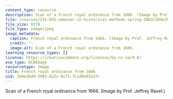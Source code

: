 ```yaml
---
content_type: resource
description: Scan of a French royal ordinance from 1666. (Image by Prof. Jeffrey Ravel.)
file: /courses/21h-931-seminar-in-historical-methods-spring-2003/204e2bdd3992622c8cf17c1d8e932efc_21h-931s03-th.jpg
file_size: 9178
file_type: image/jpeg
image_metadata:
  caption: French royal ordinance from 1666. (Image by Prof. Jeffrey Ravel.)
  credit: ''
  image-alt: Scan of a French royal ordinance from 1666.
learning_resource_types: []
license: https://creativecommons.org/licenses/by-nc-sa/4.0/
ocw_type: OCWImage
resourcetype: Image
title: French royal ordinance from 1666
uid: 204e2bdd-3992-622c-8cf1-7c1d8e932efc
---
```

Scan of a French royal ordinance from 1666. (Image by Prof. Jeffrey Ravel.)